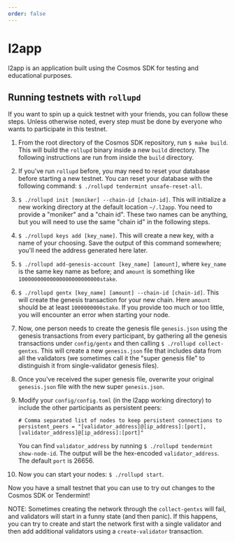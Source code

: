 ```yaml
---
order: false
---
```


# l2app

l2app is an application built using the Cosmos SDK for testing and educational purposes.

## Running testnets with `rollupd`

If you want to spin up a quick testnet with your friends, you can follow these steps.
Unless otherwise noted, every step must be done by everyone who wants to participate
in this testnet.

1. From the root directory of the Cosmos SDK repository, run `$ make build`. This will build the
    `rollupd` binary inside a new `build` directory. The following instructions are run from inside
    the `build` directory.
2. If you've run `rollupd` before, you may need to reset your database before starting a new
    testnet. You can reset your database with the following command: `$ ./rollupd tendermint unsafe-reset-all`.
3. `$ ./rollupd init [moniker] --chain-id [chain-id]`. This will initialize a new working directory
    at the default location `~/.l2app`. You need to provide a "moniker" and a "chain id". These
    two names can be anything, but you will need to use the same "chain id" in the following steps.
4. `$ ./rollupd keys add [key_name]`. This will create a new key, with a name of your choosing.
    Save the output of this command somewhere; you'll need the address generated here later.
5. `$ ./rollupd add-genesis-account [key_name] [amount]`, where `key_name` is the same key name as
    before; and `amount` is something like `10000000000000000000000000stake`.
6. `$ ./rollupd gentx [key_name] [amount] --chain-id [chain-id]`. This will create the genesis
    transaction for your new chain. Here `amount` should be at least `1000000000stake`. If you
    provide too much or too little, you will encounter an error when starting your node.
7. Now, one person needs to create the genesis file `genesis.json` using the genesis transactions
   from every participant, by gathering all the genesis transactions under `config/gentx` and then
   calling `$ ./rollupd collect-gentxs`. This will create a new `genesis.json` file that includes data
   from all the validators (we sometimes call it the "super genesis file" to distinguish it from
   single-validator genesis files).
8. Once you've received the super genesis file, overwrite your original `genesis.json` file with
    the new super `genesis.json`.
9. Modify your `config/config.toml` (in the l2app working directory) to include the other participants as
    persistent peers:

    ```
    # Comma separated list of nodes to keep persistent connections to
    persistent_peers = "[validator_address]@[ip_address]:[port],[validator_address]@[ip_address]:[port]"
    ```

    You can find `validator_address` by running `$ ./rollupd tendermint show-node-id`. The output will
    be the hex-encoded `validator_address`. The default `port` is 26656.
10. Now you can start your nodes: `$ ./rollupd start`.

Now you have a small testnet that you can use to try out changes to the Cosmos SDK or Tendermint!

NOTE: Sometimes creating the network through the `collect-gentxs` will fail, and validators will start
in a funny state (and then panic). If this happens, you can try to create and start the network first
with a single validator and then add additional validators using a `create-validator` transaction.
